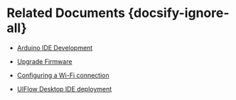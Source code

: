 # Related Documents {docsify-ignore-all}



- [Arduino IDE Development](en/related_documents/Arduino_IDE)

- [Upgrade Firmware](en/related_documents/M5Burner)

- [Configuring a Wi-Fi connection](en/related_documents/how_to_connect_wifi_using_core)

- [UIFlow Desktop IDE deployment](en/related_documents/UIFlow_Desktop_IDE)